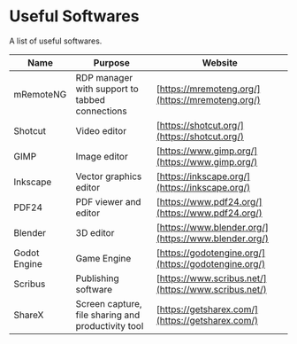 # Useful Softwares

A list of useful softwares.

| Name                         | Purpose                                                                    | Website                                                   |
|------------------------------|----------------------------------------------------------------------------|-----------------------------------------------------------|
| mRemoteNG                    | RDP manager with support to tabbed connections                             | [https://mremoteng.org/](https://mremoteng.org/)          |
| Shotcut                      | Video editor                                                               | [https://shotcut.org/](https://shotcut.org/)              |
| GIMP                         | Image editor                                                               | [https://www.gimp.org/](https://www.gimp.org/)            |
| Inkscape                     | Vector graphics editor                                                     | [https://inkscape.org/](https://inkscape.org/)            |
| PDF24                        | PDF viewer and editor                                                      | [https://www.pdf24.org/](https://www.pdf24.org/)          |
| Blender                      | 3D editor                                                                  | [https://www.blender.org/](https://www.blender.org/)      |
| Godot Engine                 | Game Engine                                                                | [https://godotengine.org/](https://godotengine.org/)      |
| Scribus                      | Publishing software                                                        | [https://www.scribus.net/](https://www.scribus.net/)      |
| ShareX                       | Screen capture, file sharing and productivity tool                         | [https://getsharex.com/](https://getsharex.com/)          |

<!--
|                             |                                                                             |                                                           |
-->
